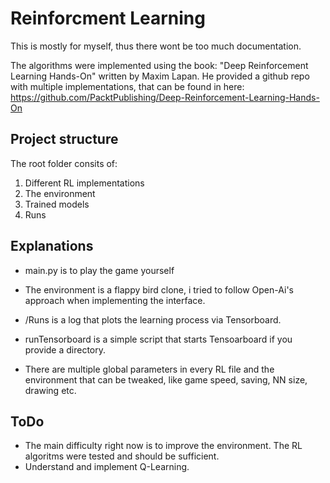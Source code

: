 # Reinforcment Learning

This is mostly for myself, thus there wont be too much documentation. 

The algorithms were implemented using the book: "Deep Reinforcement Learning Hands-On" written by Maxim Lapan.
He provided a github repo with multiple implementations, that can be found in here:
https://github.com/PacktPublishing/Deep-Reinforcement-Learning-Hands-On

## Project structure

The root folder consits of:
1. Different RL implementations
2. The environment
3. Trained models
4. Runs

## Explanations
* main.py is to play the game yourself
* The environment is a flappy bird clone, i tried to follow Open-Ai's approach when implementing the interface.
* /Runs is a log that plots the learning process via Tensorboard. 
* runTensorboard is a simple script that starts Tensoarboard if you provide a directory.

* There are multiple global parameters in every RL file and the environment that can be tweaked, like game speed, saving, NN size, drawing etc.

## ToDo
* The main difficulty right now is to improve the environment. The RL algoritms were tested and should be sufficient.
* Understand and implement Q-Learning.


